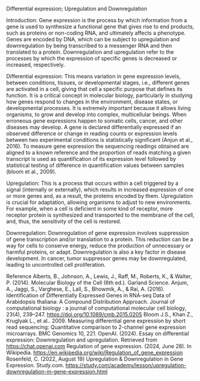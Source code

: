 Differential expression; Upregulation and Downregulation

Introduction: Gene expression is the process by which information from a gene is used to synthesize a functional gene that gives rise to end products, such as proteins or non-coding RNA, and ultimately affects a phenotype. Genes are encoded by DNA, which can be subject to upregulation and downregulation by being transcribed to a messenger RNA and then translated to a protein. Downregulation and upregulation refer to the processes by which the expression of specific genes is decreased or increased, respectively.

Differential expression: This means variation in gene expression levels, between conditions, tissues, or developmental stages, i.e., different genes are activated in a cell, giving that cell a specific purpose that defines its function. It is a critical concept in molecular biology, particularly in studying how genes respond to changes in the environment, disease states, or developmental processes. It is extremely important because it allows living organisms, to grow and develop into complex, multicellular beings. When erroneous gene expressions happen to somatic cells, cancer, and other diseases may develop. A gene is declared differentially expressed if an observed difference or change in reading counts or expression levels between two experimental conditions is statistically significant (Anjun et al., 2016). To measure gene expression the sequencing readings obtained are aligned to a known reference and the proportion of reads matching a given transcript is used as quantification of its expression level followed by statistical testing of difference in quantification values between samples (bloom et al., 2009). 

Upregulation: This is a process that occurs within a cell triggered by a signal (internally or externally), which results in increased expression of one or more genes and, as a result, the proteins encoded by them. Upregulation is crucial for adaptation, allowing organisms to adjust to new environments. For example, when a cell is deficient in some kind of receptor, more receptor protein is synthesized and transported to the membrane of the cell, and, thus, the sensitivity of the cell is restored.

Downregulation: Downregulation of gene expression involves suppression of gene transcription and/or translation to a protein. This reduction can be a way for cells to conserve energy, reduce the production of unnecessary or harmful proteins, or adapt. Downregulation is also a key factor in disease development. In cancer, tumor suppressor genes may be downregulated, leading to uncontrolled cell proliferation. 

Reference
Alberts, B., Johnson, A., Lewis, J., Raff, M., Roberts, K., & Walter, P. (2014). Molecular Biology of the Cell (6th ed.). Garland Science.
Anjum, A., Jaggi, S., Varghese, E., Lall, S., Bhowmik, A., & Rai, A. (2016). Identification of Differentially Expressed Genes in RNA-seq Data of Arabidopsis thaliana: A Compound Distribution Approach. Journal of computational biology : a journal of computational molecular cell biology, 23(4), 239–247. https://doi.org/10.1089/cmb.2015.0205
Bloom J.S., Khan Z., Kruglyak L., et al.. 2009. Measuring differential gene expression by short read sequencing: Quantitative comparison to 2-channel gene expression microarrays. BMC Genomics 10, 221.
OpenAI. (2024). Essay on differential expression: Downregulation and upregulation. Retrieved from https://chat.openai.com
Regulation of gene expression. (2024, June 28). In Wikipedia. https://en.wikipedia.org/wiki/Regulation_of_gene_expression
Rosenfeld, C. (2022, August 19) Upregulation & Downregulation in Gene Expression. Study.com. https://study.com/academy/lesson/upregulation-downregulation-in-gene-expression.html



 

